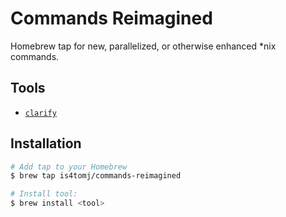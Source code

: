 Commands Reimagined
==========

Homebrew tap for new, parallelized, or otherwise enhanced *nix commands.

## Tools

- [`clarify`](https://github.com/is4tomj/clarify)


## Installation

```bash
# Add tap to your Homebrew
$ brew tap is4tomj/commands-reimagined

# Install tool:
$ brew install <tool>
```
